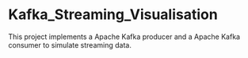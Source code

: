 # Kafka_Streaming_Visualisation

This project implements a Apache Kafka producer and a Apache Kafka consumer to simulate streaming data.  
